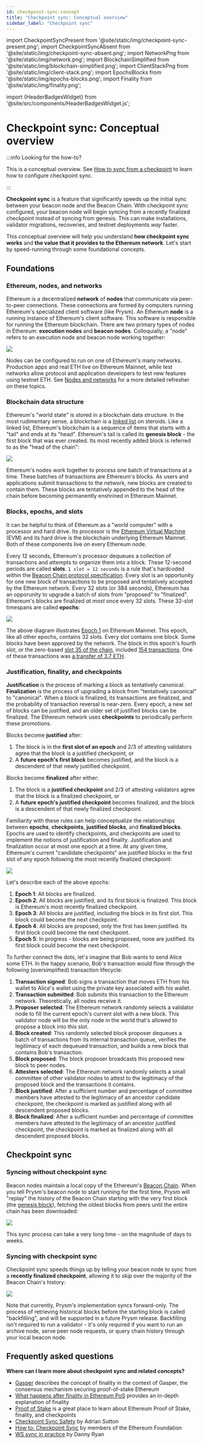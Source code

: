 ```yaml
---
id: checkpoint-sync-concept
title: "Checkpoint sync: Conceptual overview"
sidebar_label: "Checkpoint sync"
---
```

import CheckpointSyncPresent from '@site/static/img/checkpoint-sync-present.png';
import CheckpointSyncAbsent from '@site/static/img/checkpoint-sync-absent.png';
import NetworkPng from '@site/static/img/network.png';
import BlockchainSimplified from '@site/static/img/blockchain-simplified.png';
import ClientStackPng from '@site/static/img/client-stack.png';
import EpochsBlocks from '@site/static/img/epochs-blocks.png';
import Finality from '@site/static/img/finality.png';

import {HeaderBadgesWidget} from '@site/src/components/HeaderBadgesWidget.js';

# Checkpoint sync: Conceptual overview

<HeaderBadgesWidget commaDelimitedContributors="Mick,Potuz" />

:::info Looking for the how-to?

This is a conceptual overview. See [How to sync from a checkpoint](../prysm-usage/checkpoint-sync.md) to learn how to configure checkpoint sync. 

:::

**Checkpoint sync** is a feature that significantly speeds up the initial sync between your beacon node and the Beacon Chain. With checkpoint sync configured, your beacon node will begin syncing from a recently finalized checkpoint instead of syncing from genesis. This can make installations, validator migrations, recoveries, and testnet deployments *way* faster.

This conceptual overview will help you understand **how checkpoint sync works** and **the value that it provides to the Ethereum network**. Let's start by speed-running through some foundational concepts.

## Foundations

### Ethereum, nodes, and networks

Ethereum is a decentralized **network** of **nodes** that communicate via peer-to-peer connections. These connections are formed by computers running Ethereum's specialized client software (like Prysm). An Ethereum **node** is a running instance of Ethereum's client software. This software is responsible for running the Ethereum blockchain. There are two primary types of nodes in Ethereum: **execution nodes** and **beacon nodes**. Colloquially, a "node" refers to an execution node and beacon node working together:

<img src={ClientStackPng} /> 

Nodes can be configured to run on one of Ethereum's many networks. Production apps and real ETH live on Ethereum Mainnet, while test networks allow protocol and application developers to test new features using testnet ETH. See [Nodes and networks](nodes-networks.md) for a more detailed refresher on these topics.


### Blockchain data structure

Ethereum's "world state" is stored in a blockchain data structure. In the most rudimentary sense, a blockchain is a [linked list](https://en.wikipedia.org/wiki/Linked_list) on steroids. Like a linked list, Ethereum's blockchain is a sequence of items that starts with a "tail" and ends at its "head". Ethereum's tail is called its **genesis block** - the first block that was ever created. Its most recently added block is referred to as the "head of the chain":

<img src={BlockchainSimplified} />

Ethereum's nodes work together to process one batch of transactions at a time. These batches of transactions are Ethereum's blocks. As users and applications submit transactions to the network, new blocks are created to contain them. These blocks are tentatively appended to the head of the chain before becoming permanently enshrined in Ethereum Mainnet.

### Blocks, epochs, and slots

It can be helpful to think of Ethereum as a "world computer" with a processor and hard drive. Its processor is the [Ethereum Virtual Machine](https://ethereum.org/en/developers/docs/evm/) (EVM) and its hard drive is the blockchain underlying Ethereum Mainnet. Both of these components live on every Ethereum node.

Every 12 seconds, Ethereum's processor dequeues a collection of transactions and attempts to organize them into a block. These 12-second periods are called **slots**. `1 slot = 12 seconds` is a rule that's hardcoded within the [Beacon Chain protocol specification](https://github.com/ethereum/consensus-specs/blob/dev/specs/phase0/beacon-chain.md#time-parameters-1). Every slot is an opportunity for one new block of transactions to be proposed and tentatively accepted by the Ethereum network. Every 32 slots (or 384 seconds), Ethereum has an opporunity to upgrade a batch of slots from "proposed" to "finalized". Ethereum's blocks are finalized *at most* once every 32 slots. These 32-slot timespans are called **epochs**:

<img src={EpochsBlocks} />

 The above diagram illustrates [Epoch 1](https://ethscan.org/epoch/1) on Ethereum Mainnet. This epoch, like all other epochs, contains 32 slots. Every slot contains one block. Some blocks have been approved by the network. The block in this epoch's fourth slot, or the zero-based [slot 35 of the chain](https://ethscan.org/block/35), included [154 transactions](https://etherchain.org/block/0x8d3f027beef5cbd4f8b29fc831aba67a5d74768edca529f5596f07fd207865e1#pills-txs). One of these transactions was [a transfer of 3.7 ETH](https://etherchain.org/tx/0x9f421378c2cd87fcad6185cf2690881857b077a28e46d89a49240900a7a9836e).


### Justification, finality, and checkpoints

**Justification** is the process of marking a block as tentatively canonical. **Finalization** is the process of upgrading a block from "tentatively canonical" to "canonical". When a block is finalized, its transactions are finalized, and the probability of transaction reversal is near-zero. Every epoch, a new set of blocks can be justified, and an older set of justified blocks can be finalized. The Ethereum network uses **checkpoints** to periodically perform these promotions.

Blocks become **justified** after:

 1. The block is in the **first slot of an epoch** and 2/3 of attesting validators agree that the block is a justified checkpoint, or
 2. A **future epoch's first block** becomes justified, and the block is a descendent of that newly justified checkpoint.


Blocks become **finalized** after either:

 1. The block is a **justified checkpoint** and 2/3 of attesting validators agree that the block is a finalized checkpoint, or
 2. A **future epoch's justified checkpoint** becomes finalized, and the block is a descendent of that newly finalized checkpoint.

Familiarity with these rules can help conceptualize the relationships between **epochs**, **checkpoints**, **justified blocks**, and **finalized blocks**. Epochs are used to identify checkpoints, and checkpoints are used to implement the notions of justification and finality. Justification and finalization occur at most one epoch at a time. At any given time, Ethereum's current "candidate checkpoints" are justified blocks in the first slot of any epoch following the most recently finalized checkpoint:

<img src={Finality} />

Let's describe each of the above epochs:

1. **Epoch 1**: All blocks are finalized.
2. **Epoch 2**: All blocks are justified, and its first block is finalized. This block is Ethereum's most recently finalized checkpoint.
3. **Epoch 3**: All blocks are justified, including the block in its first slot. This block could become the next checkpoint.
4. **Epoch 4**: All blocks are proposed, only the first has been justified. Its first block could become the next checkpoint.
5. **Epoch 5**: In progress - blocks are being proposed, none are justified. Its first block could become the next checkpoint.

To further connect the dots, let's imagine that Bob wants to send Alice some ETH. In the happy scenario, Bob's transaction would flow through the following (oversimplified) transaction lifecycle:

 1. **Transaction signed**: Bob signs a transaction that moves ETH from his wallet to Alice's wallet using the private key associated with his wallet.
 2. **Transaction submitted**: Bob submits this transaction to the Ethereum network. Theoretically, all nodes receive it.
 3. **Proposer selected**: The Ethereum network randomly selects a validator node to fill the current epoch's current slot with a new block. This validator node will be the only node in the world that's allowed to propose a block into this slot.  
 4. **Block created**: This randomly selected block proposer dequeues a batch of transactions from its internal transaction queue, verifies the legitimacy of each dequeued transaction, and builds a new block that contains Bob's transaction.
 5. **Block proposed**: The block proposer broadcasts this proposed new block to peer nodes.
 6. **Attesters selected**: The Ethereum network randomly selects a small committee of other validator nodes to attest to the legitimacy of the proposed block and the transactions it contains.
 7. **Block justified**: After a sufficient number and percentage of committee members have attested to the legitimacy of an ancestor candidate checkpoint, the checkpoint is marked as justified along with all descendent proposed blocks.
 8. **Block finalized**: After a sufficient number and percentage of committee members have attested to the legitimacy of an ancestor justified checkpoint, the checkpoint is marked as finalized along with all descendent proposed blocks.


## Checkpoint sync

### Syncing without checkpoint sync

Beacon nodes maintain a local copy of the Ethereum's [Beacon Chain](https://ethereum.org/en/upgrades/beacon-chain/). When you tell Prysm's beacon node to start running for the first time, Prysm will "replay" the history of the Beacon Chain starting with the very first block (the [genesis block](https://beaconscan.com/slots?epoch=0)), fetching the oldest blocks from peers until the entire chain has been downloaded:

<img src={CheckpointSyncAbsent} /> 

This sync process can take a very long time - on the magnitude of days to weeks. 

### Syncing with checkpoint sync

Checkpoint sync speeds things up by telling your beacon node to sync from a **recently finalized checkpoint**, allowing it to skip over the majority of the Beacon Chain's history:

<img src={CheckpointSyncPresent} /> 

Note that currently, Prysm's implementation syncs forward-only. The process of retrieving historical blocks before the starting block is called "backfilling", and will be supported in a future Prysm release. Backfilling isn't required to run a validator - it's only required if you want to run an archive node, serve peer node requests, or query chain history through your local beacon node.


## Frequently asked questions

**Where can I learn more about checkpoint sync and related concepts?** <br/>

 - [Gasper](https://ethereum.org/en/developers/docs/consensus-mechanisms/pos/gasper/) describes the concept of finality in the context of Gasper, the consensus mechanism securing proof-of-stake Ethereum
 - [What happens after finality in Ethereum PoS](https://hackmd.io/@prysmaticlabs/finality) provides an in-depth explanation of finality
 - [Proof of Stake](https://ethereum.org/pt/developers/docs/consensus-mechanisms/pos/) is a great place to learn about Ethereum Proof of Stake, finality, and checkpoints
 - [Checkpoint Sync Safety](https://www.symphonious.net/2022/05/21/checkpoint-sync-safety/) by Adrian Sutton
 - [How to: Checkpoint Sync](https://notes.ethereum.org/@launchpad/checkpoint-sync) by members of the Ethereum Foundation
 - [WS sync in practice](https://notes.ethereum.org/@djrtwo/ws-sync-in-practice) by Danny Ryan

<RequestUpdateWidget />